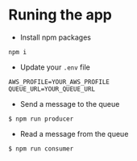 # Runing the app

* Install npm packages
```
npm i
```

* Update your `.env` file

```
AWS_PROFILE=YOUR_AWS_PROFILE
QUEUE_URL=YOUR_QUEUE_URL
```

* Send a message to the queue

```
$ npm run producer
```

* Read a message from the queue

```
$ npm run consumer
```

